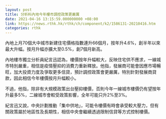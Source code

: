 ```yaml
---
layout: post
title: 分析料內地今年樓市調控政策更嚴厲
date: 2021-04-16 13:15:59.000000000 +08:00
link: https://news.rthk.hk/rthk/ch/component/k2/1586131-20210416.htm
categories: rthk
---
```


內地上月70個大中城市新建住宅價格指數連升66個月，按年升4.6%，創半年以來最大升幅。按月升幅亦擴大至0.5%，創7個月新高。

內地樓市獨立分析員紀言迅認為，樓價按年升幅較大，反映住宅供不應求，一線城市特別嚴重，相信是疫情壓抑的消費力重新釋放。他指，發展商可能會因應市場暢旺，加大投資力度及爭取更多信貸，預計調控政策會更嚴厲，特別針對發展商貸款，因此相信今年樓價按月升幅較小。

不過，他指，除非有大規模政策出台壓抑樓價，否則今年一線城市樓價仍有望按年升最多5%，二線城市會較受政策影響，全年可能只升2%至3%。

紀言迅又說，中央計劃推動「集中供地」，可能令樓價有時會承受較大壓力，但有關政策屬於地區性及長期性，相信中央會繼續透過限制信貸等方式控制樓價。
